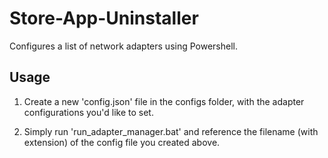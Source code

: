 # Store-App-Uninstaller

Configures a list of network adapters using Powershell.

## Usage

1. Create a new 'config.json' file in the configs folder, with the adapter configurations you'd like to set.

2. Simply run 'run_adapter_manager.bat' and reference the filename (with extension) of the config file you created 
above.
